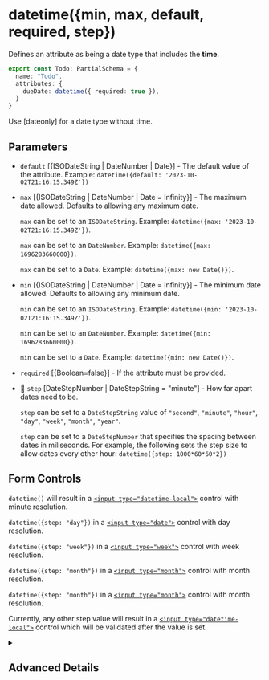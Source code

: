 # datetime({min, max, default, required, step})

Defines an attribute as being a date type that includes the __time__.

```ts
export const Todo: PartialSchema = {
  name: "Todo",
  attributes: {
    dueDate: datetime({ required: true }),
  }
}
```

Use [dateonly] for a date type without time.

## Parameters

- `default` [{ISODateString | DateNumber | Date}] - The default value of the attribute.  Example: `datetime({default: '2023-10-02T21:16:15.349Z'})`
- `max` [{ISODateString | DateNumber | Date = Infinity}] - The maximum date allowed. Defaults to allowing any maximum date.

  `max` can be set to an `ISODateString`. Example: `datetime({max: '2023-10-02T21:16:15.349Z'})`.

  `max` can be set to an `DateNumber`. Example: `datetime({max: 1696283660000})`.

  `max` can be set to a `Date`. Example: `datetime({max: new Date()})`.

- `min` [{ISODateString | DateNumber | Date = Infinity}] - The minimum date allowed. Defaults to allowing any minimum date.

  `min` can be set to an `ISODateString`. Example: `datetime({min: '2023-10-02T21:16:15.349Z'})`.

  `min` can be set to an `DateNumber`. Example: `datetime({min: 1696283660000})`.

  `min` can be set to a `Date`. Example: `datetime({min: new Date()})`.

- `required` [{Boolean=false}] - If the attribute must be provided.

- 🛑 `step` [DateStepNumber | DateStepString = "minute"] - How far apart dates need to be. 

  `step` can be set to a `DateStepString` value of `"second"`, `"minute"`, `"hour"`, `"day"`, `"week"`, `"month"`, `"year"`.

  `step` can be set to a `DateStepNumber` that specifies the spacing between dates in miliseconds. For example, the following
  sets the step size to allow dates every other hour: `datetime({step: 1000*60*60*2})`

## Form Controls

`datetime()` will result in a [`<input type="datetime-local">`](https://developer.mozilla.org/en-US/docs/Web/HTML/Element/input/datetime-local) control
with minute resolution.

`datetime({step: "day"})` in a [`<input type="date">`](https://developer.mozilla.org/en-US/docs/Web/HTML/Element/input/date) control with day resolution.

`datetime({step: "week"})` in a [`<input type="week">`](https://developer.mozilla.org/en-US/docs/Web/HTML/Element/input/week) control with week resolution.

`datetime({step: "month"})` in a [`<input type="month">`](https://developer.mozilla.org/en-US/docs/Web/HTML/Element/input/month) control with month resolution.

`datetime({step: "month"})` in a [`<input type="month">`](https://developer.mozilla.org/en-US/docs/Web/HTML/Element/input/month) control with month resolution.

Currently, any other step value will result in a [`<input type="datetime-local">`](https://developer.mozilla.org/en-US/docs/Web/HTML/Element/input/datetime-local) control which will be validated after the value is set.



<details>
<summary>

## Advanced Details

</summary>

### Control Type

```js
{
  type: "Date",
  allowNull: Boolean, 
  min: ISODateString | -Infinity,
  max: ISODateString | Infinity,
  step: DateStepNumber | DateStepString
}
```


### Sequelize Type

If `step="day"`:

```js
{
  type: "DATEONLY",
  typeArgs: [],
  allowNull: Boolean
}
```

Else:

```js
{
  type: "DATE",
  typeArgs: [],
  allowNull: Boolean
}
```


  
</details>

